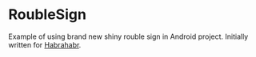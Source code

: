 RoubleSign
==========

Example of using brand new shiny rouble sign in Android project. Initially written for [Habrahabr](http://habrahabr.ru/post/231203/).

